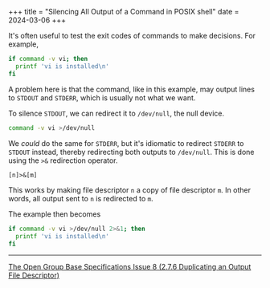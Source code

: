 +++
title = "Silencing All Output of a Command in POSIX shell"
date = 2024-03-06
+++

It's often useful to test the exit codes of commands to make decisions. For example,

```sh
if command -v vi; then
  printf 'vi is installed\n'
fi
```

A problem here is that the command, like in this example, may output lines to `STDOUT` and `STDERR`,
which is usually not what we want.

To silence `STDOUT`, we can redirect it to `/dev/null`, the null device.

```sh
command -v vi >/dev/null
```

We _could_ do the same for `STDERR`, but it's idiomatic to redirect `STDERR` to `STDOUT` instead, thereby
redirecting both outputs to `/dev/null`. This is done using the `>&` redirection operator.

```txt
[n]>&[m]
```

This works by making file descriptor `n` a copy of file descriptor `m`. In other words, all output sent to `n` is
redirected to `m`.

The example then becomes

```sh
if command -v vi >/dev/null 2>&1; then
  printf 'vi is installed\n'
fi
```

---
[The Open Group Base Specifications Issue 8 (2.7.6 Duplicating an Output File Descriptor)](https://pubs.opengroup.org/onlinepubs/9799919799/utilities/V3_chap02.html#tag_19_07_06)
